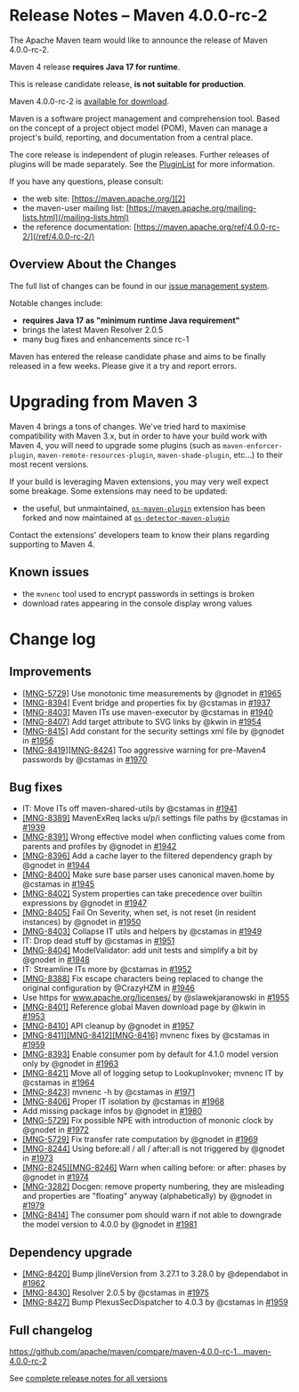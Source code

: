 <!--
 Licensed to the Apache Software Foundation (ASF) under one
 or more contributor license agreements.  See the NOTICE file
 distributed with this work for additional information
 regarding copyright ownership.  The ASF licenses this file
 to you under the Apache License, Version 2.0 (the
 "License"); you may not use this file except in compliance
 with the License.  You may obtain a copy of the License at

   http://www.apache.org/licenses/LICENSE-2.0

 Unless required by applicable law or agreed to in writing,
 software distributed under the License is distributed on an
 "AS IS" BASIS, WITHOUT WARRANTIES OR CONDITIONS OF ANY
 KIND, either express or implied.  See the License for the
 specific language governing permissions and limitations
 under the License.

 NOTE: For help with the syntax of this file, see:
 http://maven.apache.org/doxia/modules/index.html#Markdown
-->

# Release Notes &#x2013; Maven 4.0.0-rc-2

The Apache Maven team would like to announce the release of Maven 4.0.0-rc-2.

Maven 4 release **requires Java 17 for runtime**.

This is release candidate release, **is not suitable for production**.

Maven 4.0.0-rc-2 is [available for download][0].

Maven is a software project management and comprehension tool. Based on the concept of a project object model (POM), Maven can manage a project's build, reporting, and documentation from a central place.

The core release is independent of plugin releases. Further releases of plugins will be made separately. See the [PluginList][1] for more information.

If you have any questions, please consult:

- the web site: [https://maven.apache.org/][2]
- the maven-user mailing list: [https://maven.apache.org/mailing-lists.html](/mailing-lists.html)
- the reference documentation: [https://maven.apache.org/ref/4.0.0-rc-2/](/ref/4.0.0-rc-2/)

## Overview About the Changes

The full list of changes can be found in our [issue management system][4].

Notable changes include:
* **requires Java 17 as "minimum runtime Java requirement"**
* brings the latest Maven Resolver 2.0.5
* many bug fixes and enhancements since rc-1

Maven has entered the release candidate phase and aims to be finally released in a few weeks.  Please give it a try and report errors.

# Upgrading from Maven 3

Maven 4 brings a tons of changes.  We've tried hard to maximise compatibility with Maven 3.x, but in order to have your build work with Maven 4, you will need to upgrade some plugins (such as `maven-enforcer-plugin`, `maven-remote-resources-plugin`, `maven-shade-plugin`, etc...) to their most recent versions.

If your build is leveraging Maven extensions, you may very well expect some breakage. Some extensions may need to be updated:
* the useful, but unmaintained, [`os-maven-plugin`](https://github.com/trustin/os-maven-plugin/) extension has been forked and now maintained at [`os-detector-maven-plugin`](https://github.com/tisonkun/os-detector)

Contact the extensions' developers team to know their plans regarding supporting to Maven 4.

## Known issues

* the `mvnenc` tool used to encrypt passwords in settings is broken
* download rates appearing in the console display wrong values

# Change log

## Improvements
* [[MNG-5729]](https://issues.apache.org/jira/browse/MNG-5729) Use monotonic time measurements by @gnodet in [#1965](https://github.com/apache/maven/pull/1965)
* [[MNG-8394]](https://issues.apache.org/jira/browse/MNG-8394) Event bridge and properties fix by @cstamas in [#1937](https://github.com/apache/maven/pull/1937)
* [[MNG-8403]](https://issues.apache.org/jira/browse/MNG-8403) Maven ITs use maven-executor by @cstamas in [#1940](https://github.com/apache/maven/pull/1940)
* [[MNG-8407]](https://issues.apache.org/jira/browse/MNG-8407) Add target attribute to SVG links by @kwin in [#1954](https://github.com/apache/maven/pull/1954)
* [[MNG-8415]](https://issues.apache.org/jira/browse/MNG-8415) Add constant for the security settings xml file by @gnodet in [#1956](https://github.com/apache/maven/pull/1956)
* [[MNG-8419]](https://issues.apache.org/jira/browse/MNG-8419)[[MNG-8424]](https://issues.apache.org/jira/browse/MNG-8424) Too aggressive warning for pre-Maven4 passwords by @cstamas in [#1970](https://github.com/apache/maven/pull/1970)

## Bug fixes
* IT: Move ITs off maven-shared-utils by @cstamas in [#1941](https://github.com/apache/maven/pull/1941)
* [[MNG-8389]](https://issues.apache.org/jira/browse/MNG-8389) MavenExReq lacks u/p/i settings file paths by @cstamas in [#1939](https://github.com/apache/maven/pull/1939)
* [[MNG-8391]](https://issues.apache.org/jira/browse/MNG-8391) Wrong effective model when conflicting values come from parents and profiles by @gnodet in [#1942](https://github.com/apache/maven/pull/1942)
* [[MNG-8396]](https://issues.apache.org/jira/browse/MNG-8396) Add a cache layer to the filtered dependency graph by @gnodet in [#1944](https://github.com/apache/maven/pull/1944)
* [[MNG-8400]](https://issues.apache.org/jira/browse/MNG-8400) Make sure base parser uses canonical maven.home by @cstamas in [#1945](https://github.com/apache/maven/pull/1945)
* [[MNG-8402]](https://issues.apache.org/jira/browse/MNG-8402) System properties can take precedence over builtin expressions by @gnodet in [#1947](https://github.com/apache/maven/pull/1947)
* [[MNG-8405]](https://issues.apache.org/jira/browse/MNG-8405) Fail On Severity, when set, is not reset (in resident instances) by @gnodet in [#1950](https://github.com/apache/maven/pull/1950)
* [[MNG-8403]](https://issues.apache.org/jira/browse/MNG-8403) Collapse IT utils and helpers by @cstamas in [#1949](https://github.com/apache/maven/pull/1949)
* IT: Drop dead stuff by @cstamas in [#1951](https://github.com/apache/maven/pull/1951)
* [[MNG-8404]](https://issues.apache.org/jira/browse/MNG-8404) ModelValidator: add unit tests and simplify a bit by @gnodet in [#1948](https://github.com/apache/maven/pull/1948)
* IT: Streamline ITs more by @cstamas in [#1952](https://github.com/apache/maven/pull/1952)
* [[MNG-8388]](https://issues.apache.org/jira/browse/MNG-8388) Fix escape characters being replaced to change the original configuration by @CrazyHZM in [#1946](https://github.com/apache/maven/pull/1946)
* Use https for www.apache.org/licenses/ by @slawekjaranowski in [#1955](https://github.com/apache/maven/pull/1955)
* [[MNG-8401]](https://issues.apache.org/jira/browse/MNG-8401) Reference global Maven download page by @kwin in [#1953](https://github.com/apache/maven/pull/1953)
* [[MNG-8410]](https://issues.apache.org/jira/browse/MNG-8410) API cleanup by @gnodet in [#1957](https://github.com/apache/maven/pull/1957)
* [[MNG-8411]](https://issues.apache.org/jira/browse/MNG-8411)[[MNG-8412]](https://issues.apache.org/jira/browse/MNG-8412)[[MNG-8416]](https://issues.apache.org/jira/browse/MNG-8416) mvnenc fixes by @cstamas in [#1959](https://github.com/apache/maven/pull/1959)
* [[MNG-8393]](https://issues.apache.org/jira/browse/MNG-8393) Enable consumer pom by default for 4.1.0 model  version only by @gnodet in [#1963](https://github.com/apache/maven/pull/1963)
* [[MNG-8421]](https://issues.apache.org/jira/browse/MNG-8421) Move all of logging setup to LookupInvoker; mvnenc IT by @cstamas in [#1964](https://github.com/apache/maven/pull/1964)
* [[MNG-8423]](https://issues.apache.org/jira/browse/MNG-8423) mvnenc -h by @cstamas in [#1971](https://github.com/apache/maven/pull/1971)
* [[MNG-8406]](https://issues.apache.org/jira/browse/MNG-8406) Proper IT isolation by @cstamas in [#1968](https://github.com/apache/maven/pull/1968)
* Add missing package infos by @gnodet in [#1980](https://github.com/apache/maven/pull/1980)
* [[MNG-5729]](https://issues.apache.org/jira/browse/MNG-5729) Fix possible NPE with introduction of mononic clock by @gnodet in [#1972](https://github.com/apache/maven/pull/1972)
* [[MNG-5729]](https://issues.apache.org/jira/browse/MNG-5729) Fix transfer rate computation by @gnodet in [#1969](https://github.com/apache/maven/pull/1969)
* [[MNG-8244]](https://issues.apache.org/jira/browse/MNG-8244) Using before:all / all / after:all is not triggered by @gnodet in [#1973](https://github.com/apache/maven/pull/1973)
* [[MNG-8245]](https://issues.apache.org/jira/browse/MNG-8245)[[MNG-8246]](https://issues.apache.org/jira/browse/MNG-8246) Warn when calling before: or after: phases by @gnodet in [#1974](https://github.com/apache/maven/pull/1974)
* [[MNG-3282]](https://issues.apache.org/jira/browse/MNG-3282) Docgen: remove property numbering, they are misleading and properties are "floating" anyway (alphabetically) by @gnodet in [#1979](https://github.com/apache/maven/pull/1979)
* [[MNG-8414]](https://issues.apache.org/jira/browse/MNG-8414) The consumer pom should warn if not able to downgrade the model version to 4.0.0 by @gnodet in [#1981](https://github.com/apache/maven/pull/1981)

## Dependency upgrade
* [[MNG-8420]](https://issues.apache.org/jira/browse/MNG-8420) Bump jlineVersion from 3.27.1 to 3.28.0 by @dependabot in [#1962](https://github.com/apache/maven/pull/1962)
* [[MNG-8430]](https://issues.apache.org/jira/browse/MNG-8430) Resolver 2.0.5 by @cstamas in [#1975](https://github.com/apache/maven/pull/1975)
* [[MNG-8427]](https://issues.apache.org/jira/browse/MNG-8427) Bump PlexusSecDispatcher to 4.0.3 by @cstamas in [#1959](https://github.com/apache/maven/pull/1959)

## Full changelog
https://github.com/apache/maven/compare/maven-4.0.0-rc-1...maven-4.0.0-rc-2

See [complete release notes for all versions][5]

[0]: https://dlcdn.apache.org/maven/maven-4/4.0.0-rc-2/
[1]: ../../plugins/index.html
[2]: https://maven.apache.org/
[4]: https://issues.apache.org/jira/secure/ReleaseNote.jspa?projectId=12316922&version=12355164
[5]: ../../docs/history.html

